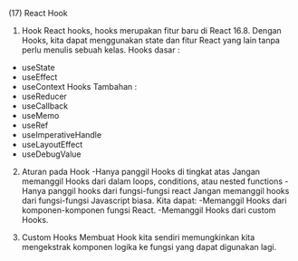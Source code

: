 (17) React Hook

1. Hook
   React hooks, hooks merupakan fitur baru di React 16.8. Dengan Hooks, kita dapat menggunakan state dan fitur React yang lain tanpa perlu menulis sebuah kelas.
   Hooks dasar :

- useState
- useEffect
- useContext
  Hooks Tambahan :
- useReducer
- useCallback
- useMemo
- useRef
- useImperativeHandle
- useLayoutEffect
- useDebugValue

2. Aturan pada Hook
   -Hanya panggil Hooks di tingkat atas
   Jangan memanggil Hooks dari dalam loops, conditions, atau nested functions
   -Hanya panggil hooks dari fungsi-fungsi react
   Jangan memanggil hooks dari fungsi-fungsi Javascript biasa.
   Kita dapat:
   -Memanggil Hooks dari komponen-komponen fungsi React.
   -Memanggil Hooks dari custom Hooks.

3. Custom Hooks
   Membuat Hook kita sendiri memungkinkan kita mengekstrak komponen logika ke fungsi yang dapat digunakan lagi.
